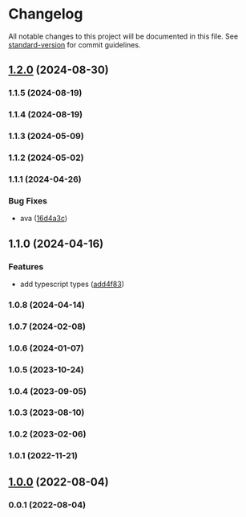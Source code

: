 # Changelog

All notable changes to this project will be documented in this file. See [standard-version](https://github.com/conventional-changelog/standard-version) for commit guidelines.

## [1.2.0](https://github.com/Kikobeats/superlock/compare/v1.1.5...v1.2.0) (2024-08-30)

### 1.1.5 (2024-08-19)

### 1.1.4 (2024-08-19)

### 1.1.3 (2024-05-09)

### 1.1.2 (2024-05-02)

### 1.1.1 (2024-04-26)


### Bug Fixes

* ava ([16d4a3c](https://github.com/Kikobeats/superlock/commit/16d4a3c1ed42d204133baa7c98727dc704bae971))

## 1.1.0 (2024-04-16)


### Features

* add typescript types ([add4f83](https://github.com/Kikobeats/superlock/commit/add4f834b99596bc315140a8d5b8c02d7f01e66f))

### 1.0.8 (2024-04-14)

### 1.0.7 (2024-02-08)

### 1.0.6 (2024-01-07)

### 1.0.5 (2023-10-24)

### 1.0.4 (2023-09-05)

### 1.0.3 (2023-08-10)

### 1.0.2 (2023-02-06)

### 1.0.1 (2022-11-21)

## [1.0.0](https://github.com/Kikobeats/lock/compare/v0.0.1...v1.0.0) (2022-08-04)

### 0.0.1 (2022-08-04)
